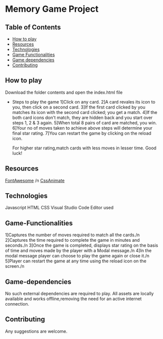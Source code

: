 # Memory Game Project

## Table of Contents

* [How to play](#How-to-play)
* [Resources](#Resources)
* [Technologies](#Technologies)
* [Game Functionalities](#Game-Functionalities)
* [Game dependencies](#Game-dependencies)
* [Contributing](#contributing)

## How to play

Download the folder contents and open the index.html file
* Steps to play the game
    1]Click on any card.
    2]A card revales its icon to you, then click on a second card.
    3]If the first card clicked by you matches its icon with the second card clicked; you get a match.
    4]If the both card icons don't match, they are hidden back and you start over steps 1, 2 & 3 again.
    5]When total 8 pairs of card are matched, you win.
    6]Your no of moves taken to achieve above steps will determine your final star rating.
    7]You can restart the game by clicking on the reload icon.

    For higher star rating,match cards with less moves in lesser time.
    Good luck!

## Resources

[FontAwesome](https://fontawesome.com/) /n
[CssAnimate](https://daneden.github.io/animate.css/)

## Technologies

Javascript
HTML
CSS
Visual Studio Code Editor used

## Game-Functionalities

1]Captures the number of moves required to match all the cards./n
2]Captures the time required to complete the game in minutes and seconds./n
3]Once the game is completed, displays star rating on the basis of time and moves made by the player with a Modal message./n
4]In the modal message player can choose to play the game again or close it./n
5]Player can restart the game at any time using the reload icon on the screen./n

## Game-dependencies

No such external dependencies are required to play. All assets are locally available and works offline,removing the need for an active internet connection.

## Contributing

Any suggestions are welcome.
